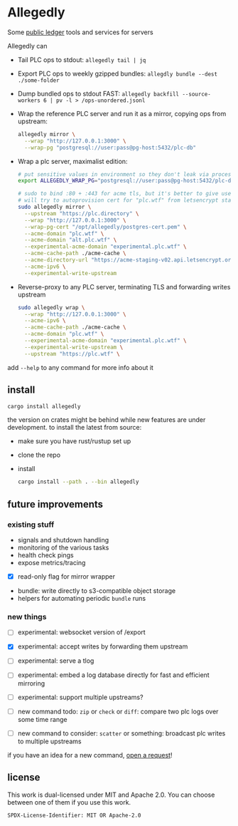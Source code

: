 # Allegedly

Some [public ledger](https://github.com/did-method-plc/did-method-plc) tools and services for servers

Allegedly can

- Tail PLC ops to stdout: `allegedly tail | jq`
- Export PLC ops to weekly gzipped bundles: `allegdly bundle --dest ./some-folder`
- Dump bundled ops to stdout FAST: `allegedly backfill --source-workers 6 | pv -l > /ops-unordered.jsonl`
- Wrap the reference PLC server and run it as a mirror, copying ops from upstream:

    ```bash
    allegedly mirror \
      --wrap "http://127.0.0.1:3000" \
      --wrap-pg "postgresql://user:pass@pg-host:5432/plc-db"
    ```

- Wrap a plc server, maximalist edition:

    ```bash
    # put sensitive values in environment so they don't leak via process name.
    export ALLEGEDLY_WRAP_PG="postgresql://user:pass@pg-host:5432/plc-db"

    # sudo to bind :80 + :443 for acme tls, but it's better to give user net cap.
    # will try to autoprovision cert for "plc.wtf" from letsencrypt staging.
    sudo allegedly mirror \
      --upstream "https://plc.directory" \
      --wrap "http://127.0.0.1:3000" \
      --wrap-pg-cert "/opt/allegedly/postgres-cert.pem" \
      --acme-domain "plc.wtf" \
      --acme-domain "alt.plc.wtf" \
      --experimental-acme-domain "experimental.plc.wtf" \
      --acme-cache-path ./acme-cache \
      --acme-directory-url "https://acme-staging-v02.api.letsencrypt.org/directory" \
      --acme-ipv6 \
      --experimental-write-upstream
    ```

- Reverse-proxy to any PLC server, terminating TLS and forwarding writes upstream

    ```bash
    sudo allegedly wrap \
      --wrap "http://127.0.0.1:3000" \
      --acme-ipv6 \
      --acme-cache-path ./acme-cache \
      --acme-domain "plc.wtf" \
      --experimental-acme-domain "experimental.plc.wtf" \
      --experimental-write-upstream \
      --upstream "https://plc.wtf" \
    ```


add `--help` to any command for more info about it


## install

```bash
cargo install allegedly
```

the version on crates might be behind while new features are under development.
to install the latest from source:

- make sure you have rust/rustup set up
- clone the repo
- install

    ```bash
    cargo install --path . --bin allegedly
    ```


## future improvements

### existing stuff

- signals and shutdown handling
- monitoring of the various tasks
- health check pings
- expose metrics/tracing
- [x] read-only flag for mirror wrapper
- bundle: write directly to s3-compatible object storage
- helpers for automating periodic `bundle` runs


### new things

- [ ] experimental: websocket version of /export
- [x] experimental: accept writes by forwarding them upstream
- [ ] experimental: serve a tlog
- [ ] experimental: embed a log database directly for fast and efficient mirroring
- [ ] experimental: support multiple upstreams?

- [ ] new command todo: `zip` or `check` or `diff`: compare two plc logs over some time range
- [ ] new command to consider: `scatter` or something: broadcast plc writes to multiple upstreams


if you have an idea for a new command, [open a request](https://tangled.org/@microcosm.blue/Allegedly/issues/new)!


## license

This work is dual-licensed under MIT and Apache 2.0. You can choose between one of them if you use this work.

`SPDX-License-Identifier: MIT OR Apache-2.0`
